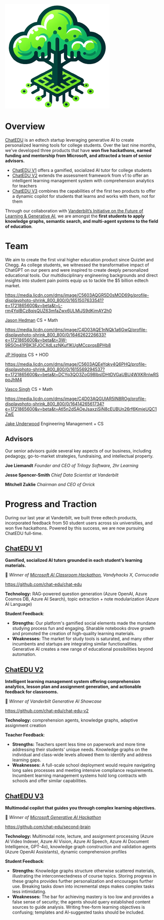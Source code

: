 ![Logo](./logo.png)
# Overview

[ChatEDU](https://www.chatedu.io/) is an edtech startup leveraging generative AI to create personalized learning tools for college students. Over the last nine months, we've developed three products that have **won five hackathons, earned funding and mentorship from Microsoft, and attracted a team of senior advisors.**

- [ChatEDU V1](https://www.notion.so/ChatEDU-791b04c162554ff795c3027c7b836477?pvs=21) offers a gamified, socialized AI tutor for college students
- [ChatEDU V2](https://www.notion.so/ChatEDU-791b04c162554ff795c3027c7b836477?pvs=21) extends the assessment framework from v1 to offer an intelligent learning management system with comprehension analytics for teachers
- [ChatEDU V3](https://www.notion.so/ChatEDU-791b04c162554ff795c3027c7b836477?pvs=21) combines the capabilities of the first two products to offer a dynamic copilot for students that learns and works with them, not for them

Through our collaboration with [Vanderbilt’s Initiative on the Future of Learning & Generative AI](https://www.vanderbilt.edu/datascience/initiative-on-the-future-of-learning-generative-ai/), we are amongst the **first students to apply knowledge graphs, semantic search, and multi-agent systems to the field of education**. 

# Team

We aim to create the first viral higher education product since Quizlet and Chegg. As college students, we witnessed the transformative impact of ChatGPT on our peers and were inspired to create deeply personalized educational tools. Our multidisciplinary engineering backgrounds and direct insights into student pain points equip us to tackle the $5 billion edtech market.

https://media.licdn.com/dms/image/C5603AQGR5D0sMOD69g/profile-displayphoto-shrink_800_800/0/1651507633541?e=1721865600&v=beta&t=L-rm4YqIBCz8qjsQUZ63mfaZwx6ULMiJS9dKimAY2h0

[Jason Hedman](https://www.linkedin.com/in/jason-hedman/)
CS + Math

https://media.licdn.com/dms/image/C4D03AQE1nNQk1a6GwQ/profile-displayphoto-shrink_800_800/0/1646262226633?e=1721865600&v=beta&t=3W-9RSOn41PBK3FJOCXdLszNKuf1KUgMCcprqsBPHb8

[JP Higgins](https://www.linkedin.com/in/jp-higgins/)
CS + HOD

https://media.licdn.com/dms/image/C5603AQEeYqky4Q6PHQ/profile-displayphoto-shrink_800_800/0/1615569294537?e=1721865600&v=beta&t=DCYq3QO3ZoG98IbsIDHtDVGaUBU4WXKRnlwRSpoJhM4

[Vasco Singh](https://www.linkedin.com/in/vasco-singh-447539167/)
CS + Math

https://media.licdn.com/dms/image/C4D03AQGUlAR5IN8ROg/profile-displayphoto-shrink_800_800/0/1641426561734?e=1721865600&v=beta&t=Atl5n2dSAOeJsaxzjSiN8cEUBUn26rf6KmjeUQC1ZwE

[Jake Underwood](https://www.linkedin.com/in/jake-underwood-1646a418a/)
Engineering Management + CS

## Advisors

Our senior advisors guide several key aspects of our business, including pedagogy, go-to-market strategies, fundraising, and intellectual property.

**Joe Liemandt**
*Founder and CEO of Trilogy Software, 2hr Learning*

**Jesse Spencer-Smith**
*Chief Data Scientist at Vanderbilt*

**Mitchell Zuklie**
*Chairman and CEO of Orrick*

# Progress and Traction

During our last year at Vanderbilt, we built three edtech products, incorporated feedback from 50 student users across six universities, and won five hackathons. Powered by this success, we are now pursuing ChatEDU full-time.

## [ChatEDU V1](https://v1.chatedu.io/)

**Gamified, socialized AI tutors grounded in each student’s learning materials.**

🥇 *Winner of [Microsoft AI Classroom Hackathon](https://devpost.com/software/chatedu-0k4dgx), Vandyhacks X, Cornucodia*

https://github.com/chat-edu/chat-edu

**Technology:** RAG-powered question generation (Azure OpenAI, Azure Cosmos DB, Azure AI Search), topic extraction + note modularization (Azure AI Language)

**Student Feedback**: 

- **Strengths:** Our platform's gamified social elements made the mundane studying process fun and engaging. Sharable notebooks drove growth and promoted the creation of high-quality learning materials.
- **Weaknesses:** The market for study tools is saturated, and many other incumbents and startups are integrating similar functionalities. Generative AI creates a new range of educational possibilities beyond automation.

## [ChatEDU V2](https://v2.chatedu.io/)

**Intelligent learning management system offering comprehension analytics, lesson plan and assignment generation, and actionable feedback for classrooms.**

🥇 *Winner of Vanderbilt Generative AI Showcase*

https://github.com/chat-edu/chat-edu-v2

**Technology:** comprehension agents, knowledge graphs, adaptive assignment creation

**Teacher Feedback**: 

- **Strengths:** Teachers spent less time on paperwork and more time addressing their students' unique needs. Knowledge graphs on the individual and class-wide levels allowed them to identify and address learning gaps.
- **Weaknesses:** A full-scale school deployment would require navigating long sales processes and meeting intensive compliance requirements. Incumbent learning management systems hold long contracts with schools and offer similar capabilities.

## [ChatEDU V3](https://v3.chatedu.io/)

**Multimodal copilot that guides you through complex learning objectives.**

🥇 *Winner of [Microsoft Generative AI Hackathon](https://devpost.com/software/chatedu-mt379l)*

https://github.com/chat-edu/second-brain

**Technology:** Multimodal note, lecture, and assignment processing (Azure AI Video Indexer, Azure AI Vision, Azure AI Speech, Azure AI Document Intelligence, GPT-4o), knowledge graph construction and validation agents (Azure OpenAI Assistants), dynamic comprehension profiles 

**Student Feedback**: 

- **Strengths:** Knowledge graphs structure otherwise scattered materials, illustrating the interconnectedness of course topics. Storing progress in these graphs provides further personalization and encourages further use. Breaking tasks down into incremental steps makes complex tasks less intimidating.
- **Weaknesses:** The bar for achieving mastery is too low and provides a false sense of security; the agents should query established content sources to guide analysis. Writing free-form learning objectives is confusing; templates and AI-suggested tasks should be included.
